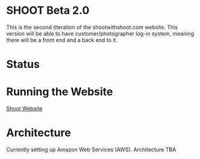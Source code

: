 # SHOOT Beta 2.0
This is the second itteration of the shootwithshoot.com website. This version will be able to have customer/photographer log-in system, meaning there will be a front end and a back end to it. 
# Status

# Running the Website
[Shoot Website](https://hardcore-chandrasekhar-e47104.netlify.com/)

# Architecture 
Currently setting up Amazon Web Services (AWS). Architecture TBA
